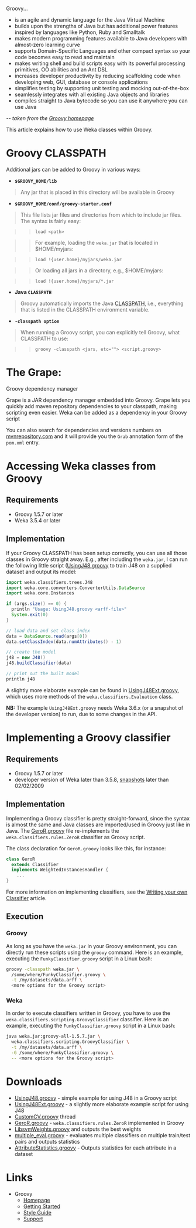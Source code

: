 
Groovy...

* is an agile and dynamic language for the Java Virtual Machine
* builds upon the strengths of Java but has additional power features inspired by languages like Python, Ruby and Smalltalk
* makes modern programming features available to Java developers with almost-zero learning curve
* supports Domain-Specific Languages and other compact syntax so your code becomes easy to read and maintain
* makes writing shell and build scripts easy with its powerful processing primitives, OO abilities and an Ant DSL
* increases developer productivity by reducing scaffolding code when developing web, GUI, database or console applications
* simplifies testing by supporting unit testing and mocking out-of-the-box
* seamlessly integrates with all existing Java objects and libraries
* compiles straight to Java bytecode so you can use it anywhere you can use Java

*-- taken from the [Groovy homepage](https://groovy-lang.org/)*

This article explains how to use Weka classes within Groovy.

# Groovy CLASSPATH 
Additional jars can be added to Groovy in various ways:

* **`$GROOVY_HOME/lib`**
> Any jar that is placed in this directory will be available in Groovy
* **`$GROOVY_HOME/conf/groovy-starter.conf`**
> This file lists jar files and directories from which to include jar files. The syntax is fairly easy:

>> `load <path>`

>> For example, loading the `weka.jar` that is located in $HOME/myjars:

>> `load !{user.home}/myjars/weka.jar`

>> Or loading all jars in a directory, e.g., $HOME/myjars:

>> `load !{user.home}/myjars/*.jar`

* **Java `CLASSPATH`**

> Groovy automatically imports the Java [CLASSPATH](classpath.md), i.e., everything that is listed in the CLASSPATH environment variable.

* **`-classpath option`**

> When running a Groovy script, you can explicitly tell Groovy, what CLASSPATH to use:

>> `groovy -classpath <jars, etc=""> <script.groovy>`

# The Grape: 

Groovy dependency manager 

Grape is a JAR dependency manager embedded into Groovy. Grape lets you quickly add maven repository dependencies to your classpath, making scripting even easier. Weka can be added as a dependency in your Groovy script

You can also search for dependencies and versions numbers on [mvnrepository.com](http://mvnrepository.com/) and it will provide you the `Grab` annotation form of the `pom.xml` entry.

# Accessing Weka classes from Groovy 

## Requirements

* Groovy 1.5.7 or later
* Weka 3.5.4 or later

## Implementation

If your Groovy CLASSPATH has been setup correctly, you can use all those classes in Groovy straight away. E.g., after including the `weka.jar`, I can run the following little script ([UsingJ48.groovy](files/UsingJ48.groovy) to train J48 on a supplied dataset and output its model:

```groovy
import weka.classifiers.trees.J48
import weka.core.converters.ConverterUtils.DataSource
import weka.core.Instances

if (args.size() == 0) {
  println "Usage: UsingJ48.groovy <arff-file>"
  System.exit(0)
}

// load data and set class index
data = DataSource.read(args[0])
data.setClassIndex(data.numAttributes() - 1)

// create the model
j48 = new J48()
j48.buildClassifier(data)

// print out the built model
println j48
```
A slightly more elaborate example can be found in [UsingJ48Ext.groovy](files/UsingJ48Ext.groovy), which uses more methods of the `weka.classifiers.Evaluation` class.

**NB:** The example `UsingJ48Ext.groovy` needs Weka 3.6.x (or a snapshot of the developer version) to run, due to some changes in the API.

# Implementing a Groovy classifier 

## Requirements

* Groovy 1.5.7 or later
* developer version of Weka later than 3.5.8, [snapshots](snapshots.md) later than 02/02/2009

## Implementation
Implementing a Groovy classifier is pretty straight-forward, since the syntax is almost the same and Java classes are imported/used in Groovy just like in Java. The [GeroR.groovy](files/GeroR.groovy) file re-implements the `weka.classifiers.rules.ZeroR` classifier as Groovy script.

The class declaration for `GeroR.groovy` looks like this, for instance:

```groovy
class GeroR
  extends Classifier
  implements WeightedInstancesHandler {
    ...
}
```

For more information on implementing classifiers, see the [Writing your own Classifier](writing_classifier.md) article.

## Execution

### Groovy 

As long as you have the `weka.jar` in your Groovy environment, you can directly run these scripts using the `groovy` command.
Here is an example, executing the `FunkyClassifier.groovy` script in a Linux bash:

```bash
groovy -classpath weka.jar \
  /some/where/FunkyClassifier.groovy \
  -t /my/datasets/data.arff \
  <more options for the Groovy script>
```

### Weka
In order to execute classifiers written in Groovy, you have to use the `weka.classifiers.scripting.GroovyClassifier` classifier.
Here is an example, executing the `FunkyClassifier.groovy` script in a Linux bash:

```bash
java weka.jar:groovy-all-1.5.7.jar \
  weka.classifiers.scripting.GroovyClassifier \
  -t /my/datasets/data.arff \
  -G /some/where/FunkyClassifier.groovy \
  -- <more options for the Groovy script>
```

# Downloads 
* [UsingJ48.groovy](files/UsingJ48.groovy) - simple example for using J48 in a Groovy script
* [UsingJ48Ext.groovy](files/UsingJ48Ext.groovy) - a slightly more elaborate example script for using J48
* [CustomCV.groovy](files/CustomCV.groovy) thread
* [GeroR.groovy](files/GeroR.groovy) - `weka.classifiers.rules.ZeroR` implemented in Groovy
* [LibsvmWeights.groovy](files/LibsvmWeights.groovy) and outputs the best weights
* [multiple_eval.groovy](files/multiple_eval.groovy) - evaluates multiple classifiers on multiple train/test pairs and outputs statistics
* [AttributeStatistics.groovy](files/AttributeStatistics.groovy) - Outputs statistics for each attribute in a dataset

# Links 

* Groovy
	* [Homepage](https://groovy-lang.org/)
	* [Getting Started](https://groovy-lang.org/learn.html)
	* [Style Guide](https://groovy-lang.org/style-guide.html)
	* [Support](https://groovy-lang.org/support.html)
